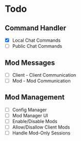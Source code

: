 # Todo
## Command Handler
- [x] Local Chat Commands
- [ ] Public Chat Commands
## Mod Messages
- [ ] Client - Client Communication
- [ ] Mod - Mod Communication
## Mod Management
- [ ] Config Manager
- [ ] Mod Manager UI
- [ ] Enable/Disable Mods
- [ ] Allow/Disallow Client Mods
- [ ] Handle Mod-Only Sessions
